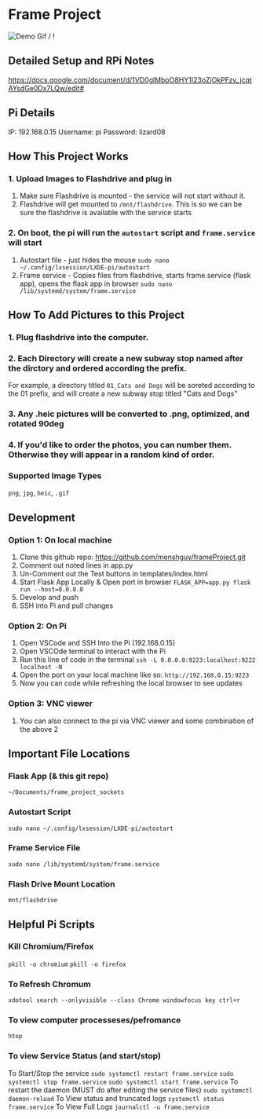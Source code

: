 # Frame Project

![Demo Gif](github_demo.gif) / ! [](github_demo.gif)

## Detailed Setup and RPi Notes
https://docs.google.com/document/d/1VD0glMboO8HY1I23oZjOkPFzy_jcqtAYsdGe0Dx7LQw/edit#



## Pi Details
IP: 192.168.0.15
Username: pi
Password: lizard08



## How This Project Works
### 1. Upload Images to Flashdrive and plug in
1. Make sure Flashdrive is mounted - the service will not start without it.
2. Flashdrive will get mounted to `/mnt/flashdrive`. This is so we can be sure the flashdrive is available with the service starts
### 2. On boot, the pi will run the `autostart` script and `frame.service` will start
1. Autostart file - just hides the mouse
`sudo nano ~/.config/lxsession/LXDE-pi/autostart`
2. Frame service - Copies files from flashdrive, starts frame.service (flask app), opens the flask app in browser
`sudo nano /lib/systemd/system/frame.service`

## How To Add Pictures to this Project
### 1. Plug flashdrive into the computer.
### 2. Each Directory will create a new subway stop named after the dirctory and ordered according the prefix.
For example, a directory titled `01_Cats and Dogs` will be soreted according to the 01 prefix, and will create a new subway stop titled "Cats and Dogs"
### 3. Any .heic pictures will be converted to .png, optimized, and rotated 90deg
### 4. If you'd like to order the photos, you can number them. Otherwise they will appear in a random kind of order.
### Supported Image Types
`png`, `jpg`, `heic`, `.gif`



## Development
### Option 1: On local machine
1. Clone this github repo: https://github.com/menshguy/frameProject.git
2. Comment out noted lines in app.py
3. Un-Comment out the Test buttons in templates/index.html
4. Start Flask App Locally & Open port in browser
`FLASK_APP=app.py flask run --host=0.0.0.0`
5. Develop and push
5. SSH into Pi and pull changes
### Option 2: On Pi
1. Open VSCode and SSH Into the Pi (192.168.0.15)
2. Open VSCOde terminal to interact with the Pi
3. Run this line of code in the terminal
`ssh -L 0.0.0.0:9223:localhost:9222 localhost -N`
4. Open the port on your local machine like so:
`http://192.168.0.15:9223`
5. Now you can code while refreshing the local browser to see updates
### Option 3: VNC viewer
1. You can also connect to the pi via VNC viewer and some combination of the above 2



## Important File Locations
### Flask App (& this git repo)
`~/Documents/frame_project_sockets`
### Autostart Script
`sudo nano ~/.config/lxsession/LXDE-pi/autostart`
### Frame Service File
`sudo nano /lib/systemd/system/frame.service`
### Flash Drive Mount Location
`mnt/flashdrive`



## Helpful Pi Scripts
### Kill Chromium/Firefox
`pkill -o chromium`
`pkill -o firefox`
### To Refresh Chromum
`xdotool search --onlyvisible --class Chrome windowfocus key ctrl+r`
### To view computer processeses/pefromance
`htop`
### To view Service Status (and start/stop)
To Start/Stop the service
`sudo systemctl restart frame.service`
`sudo systemctl stop frame.service`
`sudo systemctl start frame.service`
To restart the daemon (MUST do after editing the service files)
`sudo systemctl daemon-reload`
To View status and truncated logs
`systemctl status frame.service`
To View Full Logs
`journalctl -u frame.service`
